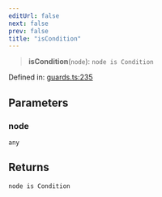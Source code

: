 ```yaml
---
editUrl: false
next: false
prev: false
title: "isCondition"
---
```


> **isCondition**(`node`): `node is Condition`

Defined in: [guards.ts:235](https://github.com/rcs-agents/rcs-lang/blob/87d9b510946a70cf66b4d271e76c67f8499b8d1d/packages/ast/src/guards.ts#L235)

## Parameters

### node

`any`

## Returns

`node is Condition`
